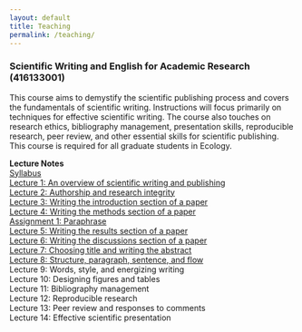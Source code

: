 ```yaml
---
layout: default
title: Teaching
permalink: /teaching/
---
```


### **Scientific Writing and English for Academic Research (416133001)**

This course aims to demystify the scientific publishing process and covers the fundamentals of scientific writing. Instructions will focus primarily on techniques for effective scientific writing. The course also touches on research ethics, bibliography management, presentation skills, reproducible research, peer review, and other essential skills for scientific publishing. This course is required for all graduate students in Ecology.

**Lecture Notes**\
[Syllabus](/files/course_materials/Syllabus.pdf)\
[Lecture 1: An overview of scientific writing and publishing](/files/course_materials/Lecture1_overview.pdf)\
[Lecture 2: Authorship and research integrity](/files/course_materials/Lecture2_authorship.pdf)\
[Lecture 3: Writing the introduction section of a paper](/files/course_materials/Lecture3_introduction.pdf)\
[Lecture 4: Writing the methods section of a paper](/files/course_materials/Lecture4_methods.pdf)\
[Assignment 1: Paraphrase](/files/course_materials/Assignment1_paraphrase.pdf)\
[Lecture 5: Writing the results section of a paper](/files/course_materials/Lecture5_results.pdf)\
[Lecture 6: Writing the discussions section of a paper](/files/course_materials/Lecture6_discussion.pdf)\
[Lecture 7: Choosing title and writing the abstract](/files/course_materials/Lecture7_abstract.pdf)\
[Lecture 8: Structure, paragraph, sentence, and flow](/files/course_materials/Lecture8_structure.pdf)\
Lecture 9: Words, style, and energizing writing\
Lecture 10: Designing figures and tables\
Lecture 11: Bibliography management\
Lecture 12: Reproducible research\
Lecture 13: Peer review and responses to comments\
Lecture 14: Effective scientific presentation
